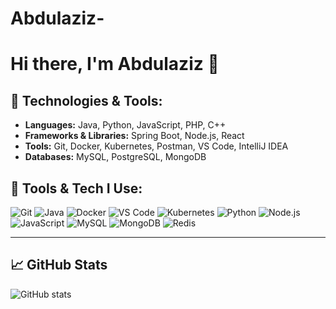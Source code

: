 # Abdulaziz-  
# Hi there, I'm Abdulaziz 👋

## 🚀 Technologies & Tools:
- **Languages:** Java, Python, JavaScript, PHP, C++
- **Frameworks & Libraries:** Spring Boot, Node.js, React
- **Tools:** Git, Docker, Kubernetes, Postman, VS Code, IntelliJ IDEA
- **Databases:** MySQL, PostgreSQL, MongoDB

## 🔧 Tools & Tech I Use:
![Git](https://img.shields.io/badge/-Git-000000?style=flat&logo=git)
![Java](https://img.shields.io/badge/Java-007396?style=flat&logo=java&logoColor=white)
![Docker](https://img.shields.io/badge/-Docker-000000?style=flat&logo=docker)
![VS Code](https://img.shields.io/badge/-VS%20Code-000000?style=flat&logo=visualstudiocode)
![Kubernetes](https://img.shields.io/badge/-Kubernetes-000000?style=flat&logo=kubernetes)
![Python](https://img.shields.io/badge/-Python-3776AB?style=flat&logo=python&logoColor=white)
![Node.js](https://img.shields.io/badge/Node.js-339933?style=flat&logo=node.js&logoColor=white)
![JavaScript](https://img.shields.io/badge/JavaScript-F7DF1E?style=flat&logo=javascript&logoColor=black)
![MySQL](https://img.shields.io/badge/MySQL-4479A1?style=flat&logo=mysql&logoColor=white)
![MongoDB](https://img.shields.io/badge/MongoDB-47A248?style=flat&logo=mongodb&logoColor=white)
![Redis](https://img.shields.io/badge/Redis-DC382D?style=flat&logo=redis&logoColor=white)




---

## 📈 GitHub Stats
![GitHub stats](https://github-readme-stats.vercel.app/api?username=abiwendesen&show_icons=true&hide=prs)
